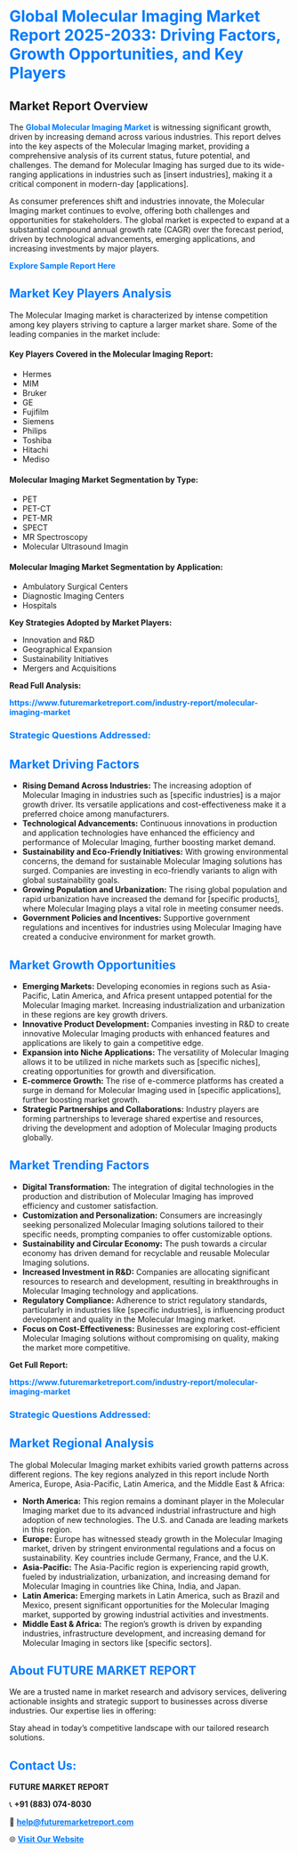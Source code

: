 <h1 style="color: #007BFF;">Global Molecular Imaging Market Report 2025-2033: Driving Factors, Growth Opportunities, and Key Players</h1>

<section id="overview">
<h2>Market Report Overview</h2>
<p>The <a href="https://www.futuremarketreport.com/industry-report/molecular-imaging-market" style="color: #007BFF; text-decoration: none;"><strong>Global Molecular Imaging Market</strong></a> is witnessing significant growth, driven by increasing demand across various industries. This report delves into the key aspects of the Molecular Imaging market, providing a comprehensive analysis of its current status, future potential, and challenges. The demand for Molecular Imaging has surged due to its wide-ranging applications in industries such as [insert industries], making it a critical component in modern-day [applications].</p>
<p>As consumer preferences shift and industries innovate, the Molecular Imaging market continues to evolve, offering both challenges and opportunities for stakeholders. The global market is expected to expand at a substantial compound annual growth rate (CAGR) over the forecast period, driven by technological advancements, emerging applications, and increasing investments by major players.</p>
</section>

<section id="overview">
<p><a href="https://www.futuremarketreport.com/request-sample/reportId=52507" style="color: #007BFF; text-decoration: none;"><strong>Explore Sample Report Here</strong></a></p>
</section>

<section id="key-players">
<h2 style="color: #007BFF;">Market Key Players Analysis</h2>
<p>The Molecular Imaging market is characterized by intense competition among key players striving to capture a larger market share. Some of the leading companies in the market include:</p>
<h4>Key Players Covered in the Molecular Imaging Report:</h4>
<ul><li>Hermes</li><li>MIM</li><li>Bruker</li><li>GE</li><li>Fujifilm</li><li>Siemens</li><li>Philips</li><li>Toshiba</li><li>Hitachi</li><li>Mediso</li></ul>
<h4>Molecular Imaging Market Segmentation by Type:</h4>
<ul><li>PET</li><li>PET-CT</li><li>PET-MR</li><li>SPECT</li><li>MR Spectroscopy</li><li>Molecular Ultrasound Imagin</li></ul>

<h4>Molecular Imaging Market Segmentation by Application:</h4>
<ul><li>Ambulatory Surgical Centers</li><li>Diagnostic Imaging Centers</li><li>Hospitals</li></ul>
<p><strong>Key Strategies Adopted by Market Players:</strong></p>
<ul>
<li>Innovation and R&D</li>
<li>Geographical Expansion</li>
<li>Sustainability Initiatives</li>
<li>Mergers and Acquisitions</li>
</ul>
</section>

<section>
<p><strong>Read Full Analysis: </strong></p><a href="https://www.futuremarketreport.com/industry-report/molecular-imaging-market" style="color: #007BFF; text-decoration: none;"><strong>https://www.futuremarketreport.com/industry-report/molecular-imaging-market</strong></a>
<h3 style="color: #007BFF;">Strategic Questions Addressed:</h3>
</section>

<section id="driving-factors">
<h2 style="color: #007BFF;">Market Driving Factors</h2>
<ul>
<li><strong>Rising Demand Across Industries:</strong> The increasing adoption of Molecular Imaging in industries such as [specific industries] is a major growth driver. Its versatile applications and cost-effectiveness make it a preferred choice among manufacturers.</li>
<li><strong>Technological Advancements:</strong> Continuous innovations in production and application technologies have enhanced the efficiency and performance of Molecular Imaging, further boosting market demand.</li>
<li><strong>Sustainability and Eco-Friendly Initiatives:</strong> With growing environmental concerns, the demand for sustainable Molecular Imaging solutions has surged. Companies are investing in eco-friendly variants to align with global sustainability goals.</li>
<li><strong>Growing Population and Urbanization:</strong> The rising global population and rapid urbanization have increased the demand for [specific products], where Molecular Imaging plays a vital role in meeting consumer needs.</li>
<li><strong>Government Policies and Incentives:</strong> Supportive government regulations and incentives for industries using Molecular Imaging have created a conducive environment for market growth.</li>
</ul>
</section>

<section id="growth-opportunities">
<h2 style="color: #007BFF;">Market Growth Opportunities</h2>
<ul>
<li><strong>Emerging Markets:</strong> Developing economies in regions such as Asia-Pacific, Latin America, and Africa present untapped potential for the Molecular Imaging market. Increasing industrialization and urbanization in these regions are key growth drivers.</li>
<li><strong>Innovative Product Development:</strong> Companies investing in R&D to create innovative Molecular Imaging products with enhanced features and applications are likely to gain a competitive edge.</li>
<li><strong>Expansion into Niche Applications:</strong> The versatility of Molecular Imaging allows it to be utilized in niche markets such as [specific niches], creating opportunities for growth and diversification.</li>
<li><strong>E-commerce Growth:</strong> The rise of e-commerce platforms has created a surge in demand for Molecular Imaging used in [specific applications], further boosting market growth.</li>
<li><strong>Strategic Partnerships and Collaborations:</strong> Industry players are forming partnerships to leverage shared expertise and resources, driving the development and adoption of Molecular Imaging products globally.</li>
</ul>
</section>

<section id="trending-factors">
<h2 style="color: #007BFF;">Market Trending Factors</h2>
<ul>
<li><strong>Digital Transformation:</strong> The integration of digital technologies in the production and distribution of Molecular Imaging has improved efficiency and customer satisfaction.</li>
<li><strong>Customization and Personalization:</strong> Consumers are increasingly seeking personalized Molecular Imaging solutions tailored to their specific needs, prompting companies to offer customizable options.</li>
<li><strong>Sustainability and Circular Economy:</strong> The push towards a circular economy has driven demand for recyclable and reusable Molecular Imaging solutions.</li>
<li><strong>Increased Investment in R&D:</strong> Companies are allocating significant resources to research and development, resulting in breakthroughs in Molecular Imaging technology and applications.</li>
<li><strong>Regulatory Compliance:</strong> Adherence to strict regulatory standards, particularly in industries like [specific industries], is influencing product development and quality in the Molecular Imaging market.</li>
<li><strong>Focus on Cost-Effectiveness:</strong> Businesses are exploring cost-efficient Molecular Imaging solutions without compromising on quality, making the market more competitive.</li>
</ul>
</section>

<section>
<p><strong>Get Full Report: </strong></p><a href="https://www.futuremarketreport.com/industry-report/molecular-imaging-market" style="color: #007BFF; text-decoration: none;"><strong>https://www.futuremarketreport.com/industry-report/molecular-imaging-market</strong></a>
<h3 style="color: #007BFF;">Strategic Questions Addressed:</h3>
</section>


<section id="regional-analysis">
<h2 style="color: #007BFF;">Market Regional Analysis</h2>
<p>The global Molecular Imaging market exhibits varied growth patterns across different regions. The key regions analyzed in this report include North America, Europe, Asia-Pacific, Latin America, and the Middle East & Africa:</p>
<ul>
<li><strong>North America:</strong> This region remains a dominant player in the Molecular Imaging market due to its advanced industrial infrastructure and high adoption of new technologies. The U.S. and Canada are leading markets in this region.</li>
<li><strong>Europe:</strong> Europe has witnessed steady growth in the Molecular Imaging market, driven by stringent environmental regulations and a focus on sustainability. Key countries include Germany, France, and the U.K.</li>
<li><strong>Asia-Pacific:</strong> The Asia-Pacific region is experiencing rapid growth, fueled by industrialization, urbanization, and increasing demand for Molecular Imaging in countries like China, India, and Japan.</li>
<li><strong>Latin America:</strong> Emerging markets in Latin America, such as Brazil and Mexico, present significant opportunities for the Molecular Imaging market, supported by growing industrial activities and investments.</li>
<li><strong>Middle East & Africa:</strong> The region’s growth is driven by expanding industries, infrastructure development, and increasing demand for Molecular Imaging in sectors like [specific sectors].</li>
</ul>
</section>

<footer>
<h2 style="color: #007BFF;">About FUTURE MARKET REPORT</h2>
<p>We are a trusted name in market research and advisory services, delivering actionable insights and strategic support to businesses across diverse industries. Our expertise lies in offering:</p>

<p>Stay ahead in today’s competitive landscape with our tailored research solutions.</p>

<h2 style="color: #007BFF;">Contact Us:</h2>
<p><strong>FUTURE MARKET REPORT</strong></p>
<p>📞 <strong>+91 (883) 074-8030</strong></p>
<p>📧 <strong><a href="mailto:help@futuremarketreport.com" style="color: #007BFF;">help@futuremarketreport.com</a></strong></p>
<p>🌐 <strong><a href="https://www.futuremarketreport.com/" style="color: #007BFF;">Visit Our Website</a></strong></p>
</footer>